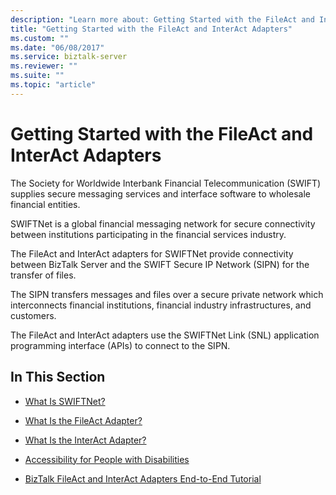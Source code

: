 ```yaml
---
description: "Learn more about: Getting Started with the FileAct and InterAct Adapters"
title: "Getting Started with the FileAct and InterAct Adapters"
ms.custom: ""
ms.date: "06/08/2017"
ms.service: biztalk-server
ms.reviewer: ""
ms.suite: ""
ms.topic: "article"
---
```

# Getting Started with the FileAct and InterAct Adapters
The Society for Worldwide Interbank Financial Telecommunication (SWIFT) supplies secure messaging services and interface software to wholesale financial entities.  
  
 SWIFTNet is a global financial messaging network for secure connectivity between institutions participating in the financial services industry.  
  
 The FileAct and InterAct adapters for SWIFTNet provide connectivity between BizTalk Server and the SWIFT Secure IP Network (SIPN) for the transfer of files.  
  
 The SIPN transfers messages and files over a secure private network which interconnects financial institutions, financial industry infrastructures, and customers.  
  
 The FileAct and InterAct adapters use the SWIFTNet Link (SNL) application programming interface (APIs) to connect to the SIPN.  
  
## In This Section  
  
-   [What Is SWIFTNet?](../../adapters-and-accelerators/fileact-interact/what-is-swiftnet.md)  
  
-   [What Is the FileAct Adapter?](../../adapters-and-accelerators/fileact-interact/what-is-the-fileact-adapter.md)  
  
-   [What Is the InterAct Adapter?](../../adapters-and-accelerators/fileact-interact/what-is-the-interact-adapter.md)  
  
-   [Accessibility for People with Disabilities](../../adapters-and-accelerators/fileact-interact/accessibility-for-people-with-disabilities4.md)  
  
-   [BizTalk FileAct and InterAct Adapters End-to-End Tutorial](../../adapters-and-accelerators/fileact-interact/biztalk-fileact-and-interact-adapters-end-to-end-tutorial.md)
